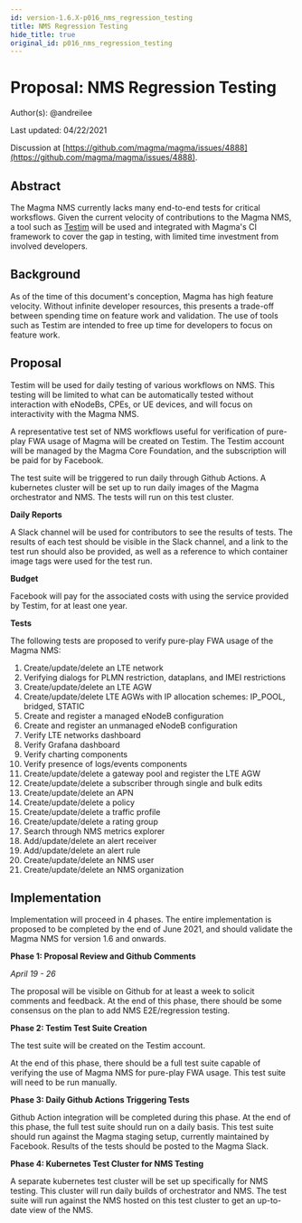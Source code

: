 ```yaml
---
id: version-1.6.X-p016_nms_regression_testing
title: NMS Regression Testing
hide_title: true
original_id: p016_nms_regression_testing
---
```


# Proposal: NMS Regression Testing

Author(s): @andreilee

Last updated: 04/22/2021

Discussion at
[https://github.com/magma/magma/issues/4888](https://github.com/magma/magma/issues/4888).

## Abstract


The Magma NMS currently lacks many end-to-end tests for critical worksflows.
Given the current velocity of contributions to the Magma NMS, a tool such as
[Testim](https://www.testim.io/) will be used and integrated with Magma's
CI framework to cover the gap in testing, with limited time investment from
involved developers.

## Background

As of the time of this document's conception, Magma has high feature velocity.
Without infinite developer resources, this presents a trade-off between
spending time on feature work and validation.
The use of tools such as Testim are intended to free up time for developers to
focus on feature work.

## Proposal

Testim will be used for daily testing of various workflows on NMS.
This testing will be limited to what can be automatically tested without
interaction with eNodeBs, CPEs, or UE devices, and will focus on interactivity
with the Magma NMS.

A representative test set of NMS workflows useful for verification of pure-play
FWA usage of Magma will be created on Testim.
The Testim account will be managed by the Magma Core Foundation, and the
subscription will be paid for by Facebook.

The test suite will be triggered to run daily through Github Actions.
A kubernetes cluster will be set up to run daily images of the Magma
orchestrator and NMS. The tests will run on this test cluster.

**Daily Reports**

A Slack channel will be used for contributors to see the results of tests.
The results of each test should be visible in the Slack channel, and a link
to the test run should also be provided, as well as a reference to which
container image tags were used for the test run.

**Budget**

Facebook will pay for the associated costs with using the service provided by
Testim, for at least one year.

**Tests**

The following tests are proposed to verify pure-play FWA usage of the Magma
NMS:

1. Create/update/delete an LTE network
2. Verifying dialogs for PLMN restriction, dataplans, and IMEI restrictions
2. Create/update/delete an LTE AGW
3. Create/update/delete LTE AGWs with IP allocation schemes: IP_POOL, bridged, STATIC
4. Create and register a managed eNodeB configuration
5. Create and register an unmanaged eNodeB configuration
6. Verify LTE networks dashboard
7. Verify Grafana dashboard
8. Verify charting components
9. Verify presence of logs/events components
10. Create/update/delete a gateway pool and register the LTE AGW
11. Create/update/delete a subscriber through single and bulk edits
12. Create/update/delete an APN
13. Create/update/delete a policy
14. Create/update/delete a traffic profile
15. Create/update/delete a rating group
16. Search through NMS metrics explorer
17. Add/update/delete an alert receiver
18. Add/update/delete an alert rule
19. Create/update/delete an NMS user
20. Create/update/delete an NMS organization


## Implementation

Implementation will proceed in 4 phases.
The entire implementation is proposed to be completed by the end of June 2021,
and should validate the Magma NMS for version 1.6 and onwards.

**Phase 1: Proposal Review and Github Comments**

*April 19 - 26*

The proposal will be visible on Github for at least a week to solicit comments
and feedback. At the end of this phase, there should be some consensus on the
plan to add NMS E2E/regression testing.

**Phase 2: Testim Test Suite Creation**

The test suite will be created on the Testim account.

At the end of this phase, there should be a full test suite capable of
verifying the use of Magma NMS for pure-play FWA usage. This test suite will
need to be run manually.

**Phase 3: Daily Github Actions Triggering Tests**

Github Action integration will be completed during this phase.
At the end of this phase, the full test suite should run on a daily basis.
This test suite should run against the Magma staging setup, currently
maintained by Facebook. Results of the tests should be posted to the Magma
Slack.

**Phase 4: Kubernetes Test Cluster for NMS Testing**

A separate kubernetes test cluster will be set up specifically for NMS testing.
This cluster will run daily builds of orchestrator and NMS.
The test suite will run against the NMS hosted on this test cluster to get
an up-to-date view of the NMS.
